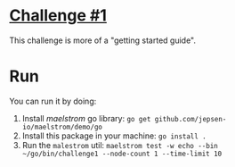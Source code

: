 # [Challenge \#1](https://fly.io/dist-sys/1/)

This challenge is more of a "getting started guide".

# Run

You can run it by doing:

1. Install _maelstrom_ go library: `go get github.com/jepsen-io/maelstrom/demo/go`
2. Install this package in your machine: `go install .`
3. Run the `malestrom` util: `maelstrom test -w echo --bin ~/go/bin/challenge1 --node-count 1 --time-limit 10`
